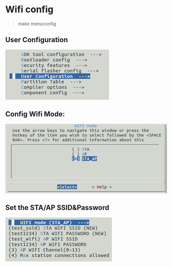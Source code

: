 
# Wifi config

> make menuconfig

## User Configuration

![user config](../../docs/UserConfig.png)

## Config Wifi Mode:

![wifi mode select](../../docs/WifiModeSelect.png)

## Set the STA/AP SSID&Password

![wifi config](../../docs/WifiConfig.png)
